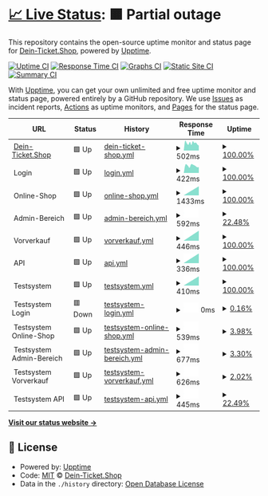 # [📈 Live Status](https://Dein-Ticket-Shop.github.io/status): <!--live status--> **🟧 Partial outage**

This repository contains the open-source uptime monitor and status page for [Dein-Ticket.Shop](https://dein-ticket.shop), powered by [Upptime](https://github.com/upptime/upptime).

[![Uptime CI](https://github.com/Dein-Ticket-Shop/status/workflows/Uptime%20CI/badge.svg)](https://github.com/Dein-Ticket-Shop/status/actions?query=workflow%3A%22Uptime+CI%22)
[![Response Time CI](https://github.com/Dein-Ticket-Shop/status/workflows/Response%20Time%20CI/badge.svg)](https://github.com/Dein-Ticket-Shop/status/actions?query=workflow%3A%22Response+Time+CI%22)
[![Graphs CI](https://github.com/Dein-Ticket-Shop/status/workflows/Graphs%20CI/badge.svg)](https://github.com/Dein-Ticket-Shop/status/actions?query=workflow%3A%22Graphs+CI%22)
[![Static Site CI](https://github.com/Dein-Ticket-Shop/status/workflows/Static%20Site%20CI/badge.svg)](https://github.com/Dein-Ticket-Shop/status/actions?query=workflow%3A%22Static+Site+CI%22)
[![Summary CI](https://github.com/Dein-Ticket-Shop/status/workflows/Summary%20CI/badge.svg)](https://github.com/Dein-Ticket-Shop/status/actions?query=workflow%3A%22Summary+CI%22)

With [Upptime](https://upptime.js.org), you can get your own unlimited and free uptime monitor and status page, powered entirely by a GitHub repository. We use [Issues](https://github.com/Dein-Ticket-Shop/status/issues) as incident reports, [Actions](https://github.com/Dein-Ticket-Shop/status/actions) as uptime monitors, and [Pages](https://Dein-Ticket-Shop.github.io/status) for the status page.

<!--start: status pages-->
<!-- This summary is generated by Upptime (https://github.com/upptime/upptime) -->
<!-- Do not edit this manually, your changes will be overwritten -->
<!-- prettier-ignore -->
| URL | Status | History | Response Time | Uptime |
| --- | ------ | ------- | ------------- | ------ |
| <img alt="" src="https://icons.duckduckgo.com/ip3/dein-ticket.shop.ico" height="13"> [Dein-Ticket.Shop](https://dein-ticket.shop) | 🟩 Up | [dein-ticket-shop.yml](https://github.com/Dein-Ticket-Shop/status/commits/HEAD/history/dein-ticket-shop.yml) | <details><summary><img alt="Response time graph" src="./graphs/dein-ticket-shop/response-time-week.png" height="20"> 502ms</summary><br><a href="https://Dein-Ticket-Shop.github.io/status/history/dein-ticket-shop"><img alt="Response time 516" src="https://img.shields.io/endpoint?url=https%3A%2F%2Fraw.githubusercontent.com%2FDein-Ticket-Shop%2Fstatus%2FHEAD%2Fapi%2Fdein-ticket-shop%2Fresponse-time.json"></a><br><a href="https://Dein-Ticket-Shop.github.io/status/history/dein-ticket-shop"><img alt="24-hour response time 377" src="https://img.shields.io/endpoint?url=https%3A%2F%2Fraw.githubusercontent.com%2FDein-Ticket-Shop%2Fstatus%2FHEAD%2Fapi%2Fdein-ticket-shop%2Fresponse-time-day.json"></a><br><a href="https://Dein-Ticket-Shop.github.io/status/history/dein-ticket-shop"><img alt="7-day response time 502" src="https://img.shields.io/endpoint?url=https%3A%2F%2Fraw.githubusercontent.com%2FDein-Ticket-Shop%2Fstatus%2FHEAD%2Fapi%2Fdein-ticket-shop%2Fresponse-time-week.json"></a><br><a href="https://Dein-Ticket-Shop.github.io/status/history/dein-ticket-shop"><img alt="30-day response time 516" src="https://img.shields.io/endpoint?url=https%3A%2F%2Fraw.githubusercontent.com%2FDein-Ticket-Shop%2Fstatus%2FHEAD%2Fapi%2Fdein-ticket-shop%2Fresponse-time-month.json"></a><br><a href="https://Dein-Ticket-Shop.github.io/status/history/dein-ticket-shop"><img alt="1-year response time 516" src="https://img.shields.io/endpoint?url=https%3A%2F%2Fraw.githubusercontent.com%2FDein-Ticket-Shop%2Fstatus%2FHEAD%2Fapi%2Fdein-ticket-shop%2Fresponse-time-year.json"></a></details> | <details><summary><a href="https://Dein-Ticket-Shop.github.io/status/history/dein-ticket-shop">100.00%</a></summary><a href="https://Dein-Ticket-Shop.github.io/status/history/dein-ticket-shop"><img alt="All-time uptime 100.00%" src="https://img.shields.io/endpoint?url=https%3A%2F%2Fraw.githubusercontent.com%2FDein-Ticket-Shop%2Fstatus%2FHEAD%2Fapi%2Fdein-ticket-shop%2Fuptime.json"></a><br><a href="https://Dein-Ticket-Shop.github.io/status/history/dein-ticket-shop"><img alt="24-hour uptime 100.00%" src="https://img.shields.io/endpoint?url=https%3A%2F%2Fraw.githubusercontent.com%2FDein-Ticket-Shop%2Fstatus%2FHEAD%2Fapi%2Fdein-ticket-shop%2Fuptime-day.json"></a><br><a href="https://Dein-Ticket-Shop.github.io/status/history/dein-ticket-shop"><img alt="7-day uptime 100.00%" src="https://img.shields.io/endpoint?url=https%3A%2F%2Fraw.githubusercontent.com%2FDein-Ticket-Shop%2Fstatus%2FHEAD%2Fapi%2Fdein-ticket-shop%2Fuptime-week.json"></a><br><a href="https://Dein-Ticket-Shop.github.io/status/history/dein-ticket-shop"><img alt="30-day uptime 100.00%" src="https://img.shields.io/endpoint?url=https%3A%2F%2Fraw.githubusercontent.com%2FDein-Ticket-Shop%2Fstatus%2FHEAD%2Fapi%2Fdein-ticket-shop%2Fuptime-month.json"></a><br><a href="https://Dein-Ticket-Shop.github.io/status/history/dein-ticket-shop"><img alt="1-year uptime 100.00%" src="https://img.shields.io/endpoint?url=https%3A%2F%2Fraw.githubusercontent.com%2FDein-Ticket-Shop%2Fstatus%2FHEAD%2Fapi%2Fdein-ticket-shop%2Fuptime-year.json"></a></details>
| <img alt="" src="https://icons.duckduckgo.com/ip3/null.ico" height="13"> Login | 🟩 Up | [login.yml](https://github.com/Dein-Ticket-Shop/status/commits/HEAD/history/login.yml) | <details><summary><img alt="Response time graph" src="./graphs/login/response-time-week.png" height="20"> 422ms</summary><br><a href="https://Dein-Ticket-Shop.github.io/status/history/login"><img alt="Response time 444" src="https://img.shields.io/endpoint?url=https%3A%2F%2Fraw.githubusercontent.com%2FDein-Ticket-Shop%2Fstatus%2FHEAD%2Fapi%2Flogin%2Fresponse-time.json"></a><br><a href="https://Dein-Ticket-Shop.github.io/status/history/login"><img alt="24-hour response time 341" src="https://img.shields.io/endpoint?url=https%3A%2F%2Fraw.githubusercontent.com%2FDein-Ticket-Shop%2Fstatus%2FHEAD%2Fapi%2Flogin%2Fresponse-time-day.json"></a><br><a href="https://Dein-Ticket-Shop.github.io/status/history/login"><img alt="7-day response time 422" src="https://img.shields.io/endpoint?url=https%3A%2F%2Fraw.githubusercontent.com%2FDein-Ticket-Shop%2Fstatus%2FHEAD%2Fapi%2Flogin%2Fresponse-time-week.json"></a><br><a href="https://Dein-Ticket-Shop.github.io/status/history/login"><img alt="30-day response time 444" src="https://img.shields.io/endpoint?url=https%3A%2F%2Fraw.githubusercontent.com%2FDein-Ticket-Shop%2Fstatus%2FHEAD%2Fapi%2Flogin%2Fresponse-time-month.json"></a><br><a href="https://Dein-Ticket-Shop.github.io/status/history/login"><img alt="1-year response time 444" src="https://img.shields.io/endpoint?url=https%3A%2F%2Fraw.githubusercontent.com%2FDein-Ticket-Shop%2Fstatus%2FHEAD%2Fapi%2Flogin%2Fresponse-time-year.json"></a></details> | <details><summary><a href="https://Dein-Ticket-Shop.github.io/status/history/login">100.00%</a></summary><a href="https://Dein-Ticket-Shop.github.io/status/history/login"><img alt="All-time uptime 100.00%" src="https://img.shields.io/endpoint?url=https%3A%2F%2Fraw.githubusercontent.com%2FDein-Ticket-Shop%2Fstatus%2FHEAD%2Fapi%2Flogin%2Fuptime.json"></a><br><a href="https://Dein-Ticket-Shop.github.io/status/history/login"><img alt="24-hour uptime 100.00%" src="https://img.shields.io/endpoint?url=https%3A%2F%2Fraw.githubusercontent.com%2FDein-Ticket-Shop%2Fstatus%2FHEAD%2Fapi%2Flogin%2Fuptime-day.json"></a><br><a href="https://Dein-Ticket-Shop.github.io/status/history/login"><img alt="7-day uptime 100.00%" src="https://img.shields.io/endpoint?url=https%3A%2F%2Fraw.githubusercontent.com%2FDein-Ticket-Shop%2Fstatus%2FHEAD%2Fapi%2Flogin%2Fuptime-week.json"></a><br><a href="https://Dein-Ticket-Shop.github.io/status/history/login"><img alt="30-day uptime 100.00%" src="https://img.shields.io/endpoint?url=https%3A%2F%2Fraw.githubusercontent.com%2FDein-Ticket-Shop%2Fstatus%2FHEAD%2Fapi%2Flogin%2Fuptime-month.json"></a><br><a href="https://Dein-Ticket-Shop.github.io/status/history/login"><img alt="1-year uptime 100.00%" src="https://img.shields.io/endpoint?url=https%3A%2F%2Fraw.githubusercontent.com%2FDein-Ticket-Shop%2Fstatus%2FHEAD%2Fapi%2Flogin%2Fuptime-year.json"></a></details>
| <img alt="" src="https://icons.duckduckgo.com/ip3/null.ico" height="13"> Online-Shop | 🟩 Up | [online-shop.yml](https://github.com/Dein-Ticket-Shop/status/commits/HEAD/history/online-shop.yml) | <details><summary><img alt="Response time graph" src="./graphs/online-shop/response-time-week.png" height="20"> 1433ms</summary><br><a href="https://Dein-Ticket-Shop.github.io/status/history/online-shop"><img alt="Response time 1433" src="https://img.shields.io/endpoint?url=https%3A%2F%2Fraw.githubusercontent.com%2FDein-Ticket-Shop%2Fstatus%2FHEAD%2Fapi%2Fonline-shop%2Fresponse-time.json"></a><br><a href="https://Dein-Ticket-Shop.github.io/status/history/online-shop"><img alt="24-hour response time 1433" src="https://img.shields.io/endpoint?url=https%3A%2F%2Fraw.githubusercontent.com%2FDein-Ticket-Shop%2Fstatus%2FHEAD%2Fapi%2Fonline-shop%2Fresponse-time-day.json"></a><br><a href="https://Dein-Ticket-Shop.github.io/status/history/online-shop"><img alt="7-day response time 1433" src="https://img.shields.io/endpoint?url=https%3A%2F%2Fraw.githubusercontent.com%2FDein-Ticket-Shop%2Fstatus%2FHEAD%2Fapi%2Fonline-shop%2Fresponse-time-week.json"></a><br><a href="https://Dein-Ticket-Shop.github.io/status/history/online-shop"><img alt="30-day response time 1433" src="https://img.shields.io/endpoint?url=https%3A%2F%2Fraw.githubusercontent.com%2FDein-Ticket-Shop%2Fstatus%2FHEAD%2Fapi%2Fonline-shop%2Fresponse-time-month.json"></a><br><a href="https://Dein-Ticket-Shop.github.io/status/history/online-shop"><img alt="1-year response time 1433" src="https://img.shields.io/endpoint?url=https%3A%2F%2Fraw.githubusercontent.com%2FDein-Ticket-Shop%2Fstatus%2FHEAD%2Fapi%2Fonline-shop%2Fresponse-time-year.json"></a></details> | <details><summary><a href="https://Dein-Ticket-Shop.github.io/status/history/online-shop">100.00%</a></summary><a href="https://Dein-Ticket-Shop.github.io/status/history/online-shop"><img alt="All-time uptime 100.00%" src="https://img.shields.io/endpoint?url=https%3A%2F%2Fraw.githubusercontent.com%2FDein-Ticket-Shop%2Fstatus%2FHEAD%2Fapi%2Fonline-shop%2Fuptime.json"></a><br><a href="https://Dein-Ticket-Shop.github.io/status/history/online-shop"><img alt="24-hour uptime 100.00%" src="https://img.shields.io/endpoint?url=https%3A%2F%2Fraw.githubusercontent.com%2FDein-Ticket-Shop%2Fstatus%2FHEAD%2Fapi%2Fonline-shop%2Fuptime-day.json"></a><br><a href="https://Dein-Ticket-Shop.github.io/status/history/online-shop"><img alt="7-day uptime 100.00%" src="https://img.shields.io/endpoint?url=https%3A%2F%2Fraw.githubusercontent.com%2FDein-Ticket-Shop%2Fstatus%2FHEAD%2Fapi%2Fonline-shop%2Fuptime-week.json"></a><br><a href="https://Dein-Ticket-Shop.github.io/status/history/online-shop"><img alt="30-day uptime 100.00%" src="https://img.shields.io/endpoint?url=https%3A%2F%2Fraw.githubusercontent.com%2FDein-Ticket-Shop%2Fstatus%2FHEAD%2Fapi%2Fonline-shop%2Fuptime-month.json"></a><br><a href="https://Dein-Ticket-Shop.github.io/status/history/online-shop"><img alt="1-year uptime 100.00%" src="https://img.shields.io/endpoint?url=https%3A%2F%2Fraw.githubusercontent.com%2FDein-Ticket-Shop%2Fstatus%2FHEAD%2Fapi%2Fonline-shop%2Fuptime-year.json"></a></details>
| <img alt="" src="https://icons.duckduckgo.com/ip3/null.ico" height="13"> Admin-Bereich | 🟩 Up | [admin-bereich.yml](https://github.com/Dein-Ticket-Shop/status/commits/HEAD/history/admin-bereich.yml) | <details><summary><img alt="Response time graph" src="./graphs/admin-bereich/response-time-week.png" height="20"> 592ms</summary><br><a href="https://Dein-Ticket-Shop.github.io/status/history/admin-bereich"><img alt="Response time 592" src="https://img.shields.io/endpoint?url=https%3A%2F%2Fraw.githubusercontent.com%2FDein-Ticket-Shop%2Fstatus%2FHEAD%2Fapi%2Fadmin-bereich%2Fresponse-time.json"></a><br><a href="https://Dein-Ticket-Shop.github.io/status/history/admin-bereich"><img alt="24-hour response time 592" src="https://img.shields.io/endpoint?url=https%3A%2F%2Fraw.githubusercontent.com%2FDein-Ticket-Shop%2Fstatus%2FHEAD%2Fapi%2Fadmin-bereich%2Fresponse-time-day.json"></a><br><a href="https://Dein-Ticket-Shop.github.io/status/history/admin-bereich"><img alt="7-day response time 592" src="https://img.shields.io/endpoint?url=https%3A%2F%2Fraw.githubusercontent.com%2FDein-Ticket-Shop%2Fstatus%2FHEAD%2Fapi%2Fadmin-bereich%2Fresponse-time-week.json"></a><br><a href="https://Dein-Ticket-Shop.github.io/status/history/admin-bereich"><img alt="30-day response time 592" src="https://img.shields.io/endpoint?url=https%3A%2F%2Fraw.githubusercontent.com%2FDein-Ticket-Shop%2Fstatus%2FHEAD%2Fapi%2Fadmin-bereich%2Fresponse-time-month.json"></a><br><a href="https://Dein-Ticket-Shop.github.io/status/history/admin-bereich"><img alt="1-year response time 592" src="https://img.shields.io/endpoint?url=https%3A%2F%2Fraw.githubusercontent.com%2FDein-Ticket-Shop%2Fstatus%2FHEAD%2Fapi%2Fadmin-bereich%2Fresponse-time-year.json"></a></details> | <details><summary><a href="https://Dein-Ticket-Shop.github.io/status/history/admin-bereich">22.48%</a></summary><a href="https://Dein-Ticket-Shop.github.io/status/history/admin-bereich"><img alt="All-time uptime 22.48%" src="https://img.shields.io/endpoint?url=https%3A%2F%2Fraw.githubusercontent.com%2FDein-Ticket-Shop%2Fstatus%2FHEAD%2Fapi%2Fadmin-bereich%2Fuptime.json"></a><br><a href="https://Dein-Ticket-Shop.github.io/status/history/admin-bereich"><img alt="24-hour uptime 22.48%" src="https://img.shields.io/endpoint?url=https%3A%2F%2Fraw.githubusercontent.com%2FDein-Ticket-Shop%2Fstatus%2FHEAD%2Fapi%2Fadmin-bereich%2Fuptime-day.json"></a><br><a href="https://Dein-Ticket-Shop.github.io/status/history/admin-bereich"><img alt="7-day uptime 22.48%" src="https://img.shields.io/endpoint?url=https%3A%2F%2Fraw.githubusercontent.com%2FDein-Ticket-Shop%2Fstatus%2FHEAD%2Fapi%2Fadmin-bereich%2Fuptime-week.json"></a><br><a href="https://Dein-Ticket-Shop.github.io/status/history/admin-bereich"><img alt="30-day uptime 22.48%" src="https://img.shields.io/endpoint?url=https%3A%2F%2Fraw.githubusercontent.com%2FDein-Ticket-Shop%2Fstatus%2FHEAD%2Fapi%2Fadmin-bereich%2Fuptime-month.json"></a><br><a href="https://Dein-Ticket-Shop.github.io/status/history/admin-bereich"><img alt="1-year uptime 22.48%" src="https://img.shields.io/endpoint?url=https%3A%2F%2Fraw.githubusercontent.com%2FDein-Ticket-Shop%2Fstatus%2FHEAD%2Fapi%2Fadmin-bereich%2Fuptime-year.json"></a></details>
| <img alt="" src="https://icons.duckduckgo.com/ip3/null.ico" height="13"> Vorverkauf | 🟩 Up | [vorverkauf.yml](https://github.com/Dein-Ticket-Shop/status/commits/HEAD/history/vorverkauf.yml) | <details><summary><img alt="Response time graph" src="./graphs/vorverkauf/response-time-week.png" height="20"> 446ms</summary><br><a href="https://Dein-Ticket-Shop.github.io/status/history/vorverkauf"><img alt="Response time 446" src="https://img.shields.io/endpoint?url=https%3A%2F%2Fraw.githubusercontent.com%2FDein-Ticket-Shop%2Fstatus%2FHEAD%2Fapi%2Fvorverkauf%2Fresponse-time.json"></a><br><a href="https://Dein-Ticket-Shop.github.io/status/history/vorverkauf"><img alt="24-hour response time 446" src="https://img.shields.io/endpoint?url=https%3A%2F%2Fraw.githubusercontent.com%2FDein-Ticket-Shop%2Fstatus%2FHEAD%2Fapi%2Fvorverkauf%2Fresponse-time-day.json"></a><br><a href="https://Dein-Ticket-Shop.github.io/status/history/vorverkauf"><img alt="7-day response time 446" src="https://img.shields.io/endpoint?url=https%3A%2F%2Fraw.githubusercontent.com%2FDein-Ticket-Shop%2Fstatus%2FHEAD%2Fapi%2Fvorverkauf%2Fresponse-time-week.json"></a><br><a href="https://Dein-Ticket-Shop.github.io/status/history/vorverkauf"><img alt="30-day response time 446" src="https://img.shields.io/endpoint?url=https%3A%2F%2Fraw.githubusercontent.com%2FDein-Ticket-Shop%2Fstatus%2FHEAD%2Fapi%2Fvorverkauf%2Fresponse-time-month.json"></a><br><a href="https://Dein-Ticket-Shop.github.io/status/history/vorverkauf"><img alt="1-year response time 446" src="https://img.shields.io/endpoint?url=https%3A%2F%2Fraw.githubusercontent.com%2FDein-Ticket-Shop%2Fstatus%2FHEAD%2Fapi%2Fvorverkauf%2Fresponse-time-year.json"></a></details> | <details><summary><a href="https://Dein-Ticket-Shop.github.io/status/history/vorverkauf">100.00%</a></summary><a href="https://Dein-Ticket-Shop.github.io/status/history/vorverkauf"><img alt="All-time uptime 100.00%" src="https://img.shields.io/endpoint?url=https%3A%2F%2Fraw.githubusercontent.com%2FDein-Ticket-Shop%2Fstatus%2FHEAD%2Fapi%2Fvorverkauf%2Fuptime.json"></a><br><a href="https://Dein-Ticket-Shop.github.io/status/history/vorverkauf"><img alt="24-hour uptime 100.00%" src="https://img.shields.io/endpoint?url=https%3A%2F%2Fraw.githubusercontent.com%2FDein-Ticket-Shop%2Fstatus%2FHEAD%2Fapi%2Fvorverkauf%2Fuptime-day.json"></a><br><a href="https://Dein-Ticket-Shop.github.io/status/history/vorverkauf"><img alt="7-day uptime 100.00%" src="https://img.shields.io/endpoint?url=https%3A%2F%2Fraw.githubusercontent.com%2FDein-Ticket-Shop%2Fstatus%2FHEAD%2Fapi%2Fvorverkauf%2Fuptime-week.json"></a><br><a href="https://Dein-Ticket-Shop.github.io/status/history/vorverkauf"><img alt="30-day uptime 100.00%" src="https://img.shields.io/endpoint?url=https%3A%2F%2Fraw.githubusercontent.com%2FDein-Ticket-Shop%2Fstatus%2FHEAD%2Fapi%2Fvorverkauf%2Fuptime-month.json"></a><br><a href="https://Dein-Ticket-Shop.github.io/status/history/vorverkauf"><img alt="1-year uptime 100.00%" src="https://img.shields.io/endpoint?url=https%3A%2F%2Fraw.githubusercontent.com%2FDein-Ticket-Shop%2Fstatus%2FHEAD%2Fapi%2Fvorverkauf%2Fuptime-year.json"></a></details>
| <img alt="" src="https://icons.duckduckgo.com/ip3/null.ico" height="13"> API | 🟩 Up | [api.yml](https://github.com/Dein-Ticket-Shop/status/commits/HEAD/history/api.yml) | <details><summary><img alt="Response time graph" src="./graphs/api/response-time-week.png" height="20"> 336ms</summary><br><a href="https://Dein-Ticket-Shop.github.io/status/history/api"><img alt="Response time 336" src="https://img.shields.io/endpoint?url=https%3A%2F%2Fraw.githubusercontent.com%2FDein-Ticket-Shop%2Fstatus%2FHEAD%2Fapi%2Fapi%2Fresponse-time.json"></a><br><a href="https://Dein-Ticket-Shop.github.io/status/history/api"><img alt="24-hour response time 336" src="https://img.shields.io/endpoint?url=https%3A%2F%2Fraw.githubusercontent.com%2FDein-Ticket-Shop%2Fstatus%2FHEAD%2Fapi%2Fapi%2Fresponse-time-day.json"></a><br><a href="https://Dein-Ticket-Shop.github.io/status/history/api"><img alt="7-day response time 336" src="https://img.shields.io/endpoint?url=https%3A%2F%2Fraw.githubusercontent.com%2FDein-Ticket-Shop%2Fstatus%2FHEAD%2Fapi%2Fapi%2Fresponse-time-week.json"></a><br><a href="https://Dein-Ticket-Shop.github.io/status/history/api"><img alt="30-day response time 336" src="https://img.shields.io/endpoint?url=https%3A%2F%2Fraw.githubusercontent.com%2FDein-Ticket-Shop%2Fstatus%2FHEAD%2Fapi%2Fapi%2Fresponse-time-month.json"></a><br><a href="https://Dein-Ticket-Shop.github.io/status/history/api"><img alt="1-year response time 336" src="https://img.shields.io/endpoint?url=https%3A%2F%2Fraw.githubusercontent.com%2FDein-Ticket-Shop%2Fstatus%2FHEAD%2Fapi%2Fapi%2Fresponse-time-year.json"></a></details> | <details><summary><a href="https://Dein-Ticket-Shop.github.io/status/history/api">100.00%</a></summary><a href="https://Dein-Ticket-Shop.github.io/status/history/api"><img alt="All-time uptime 100.00%" src="https://img.shields.io/endpoint?url=https%3A%2F%2Fraw.githubusercontent.com%2FDein-Ticket-Shop%2Fstatus%2FHEAD%2Fapi%2Fapi%2Fuptime.json"></a><br><a href="https://Dein-Ticket-Shop.github.io/status/history/api"><img alt="24-hour uptime 100.00%" src="https://img.shields.io/endpoint?url=https%3A%2F%2Fraw.githubusercontent.com%2FDein-Ticket-Shop%2Fstatus%2FHEAD%2Fapi%2Fapi%2Fuptime-day.json"></a><br><a href="https://Dein-Ticket-Shop.github.io/status/history/api"><img alt="7-day uptime 100.00%" src="https://img.shields.io/endpoint?url=https%3A%2F%2Fraw.githubusercontent.com%2FDein-Ticket-Shop%2Fstatus%2FHEAD%2Fapi%2Fapi%2Fuptime-week.json"></a><br><a href="https://Dein-Ticket-Shop.github.io/status/history/api"><img alt="30-day uptime 100.00%" src="https://img.shields.io/endpoint?url=https%3A%2F%2Fraw.githubusercontent.com%2FDein-Ticket-Shop%2Fstatus%2FHEAD%2Fapi%2Fapi%2Fuptime-month.json"></a><br><a href="https://Dein-Ticket-Shop.github.io/status/history/api"><img alt="1-year uptime 100.00%" src="https://img.shields.io/endpoint?url=https%3A%2F%2Fraw.githubusercontent.com%2FDein-Ticket-Shop%2Fstatus%2FHEAD%2Fapi%2Fapi%2Fuptime-year.json"></a></details>
| <img alt="" src="https://icons.duckduckgo.com/ip3/null.ico" height="13"> Testsystem | 🟩 Up | [testsystem.yml](https://github.com/Dein-Ticket-Shop/status/commits/HEAD/history/testsystem.yml) | <details><summary><img alt="Response time graph" src="./graphs/testsystem/response-time-week.png" height="20"> 410ms</summary><br><a href="https://Dein-Ticket-Shop.github.io/status/history/testsystem"><img alt="Response time 410" src="https://img.shields.io/endpoint?url=https%3A%2F%2Fraw.githubusercontent.com%2FDein-Ticket-Shop%2Fstatus%2FHEAD%2Fapi%2Ftestsystem%2Fresponse-time.json"></a><br><a href="https://Dein-Ticket-Shop.github.io/status/history/testsystem"><img alt="24-hour response time 410" src="https://img.shields.io/endpoint?url=https%3A%2F%2Fraw.githubusercontent.com%2FDein-Ticket-Shop%2Fstatus%2FHEAD%2Fapi%2Ftestsystem%2Fresponse-time-day.json"></a><br><a href="https://Dein-Ticket-Shop.github.io/status/history/testsystem"><img alt="7-day response time 410" src="https://img.shields.io/endpoint?url=https%3A%2F%2Fraw.githubusercontent.com%2FDein-Ticket-Shop%2Fstatus%2FHEAD%2Fapi%2Ftestsystem%2Fresponse-time-week.json"></a><br><a href="https://Dein-Ticket-Shop.github.io/status/history/testsystem"><img alt="30-day response time 410" src="https://img.shields.io/endpoint?url=https%3A%2F%2Fraw.githubusercontent.com%2FDein-Ticket-Shop%2Fstatus%2FHEAD%2Fapi%2Ftestsystem%2Fresponse-time-month.json"></a><br><a href="https://Dein-Ticket-Shop.github.io/status/history/testsystem"><img alt="1-year response time 410" src="https://img.shields.io/endpoint?url=https%3A%2F%2Fraw.githubusercontent.com%2FDein-Ticket-Shop%2Fstatus%2FHEAD%2Fapi%2Ftestsystem%2Fresponse-time-year.json"></a></details> | <details><summary><a href="https://Dein-Ticket-Shop.github.io/status/history/testsystem">100.00%</a></summary><a href="https://Dein-Ticket-Shop.github.io/status/history/testsystem"><img alt="All-time uptime 100.00%" src="https://img.shields.io/endpoint?url=https%3A%2F%2Fraw.githubusercontent.com%2FDein-Ticket-Shop%2Fstatus%2FHEAD%2Fapi%2Ftestsystem%2Fuptime.json"></a><br><a href="https://Dein-Ticket-Shop.github.io/status/history/testsystem"><img alt="24-hour uptime 100.00%" src="https://img.shields.io/endpoint?url=https%3A%2F%2Fraw.githubusercontent.com%2FDein-Ticket-Shop%2Fstatus%2FHEAD%2Fapi%2Ftestsystem%2Fuptime-day.json"></a><br><a href="https://Dein-Ticket-Shop.github.io/status/history/testsystem"><img alt="7-day uptime 100.00%" src="https://img.shields.io/endpoint?url=https%3A%2F%2Fraw.githubusercontent.com%2FDein-Ticket-Shop%2Fstatus%2FHEAD%2Fapi%2Ftestsystem%2Fuptime-week.json"></a><br><a href="https://Dein-Ticket-Shop.github.io/status/history/testsystem"><img alt="30-day uptime 100.00%" src="https://img.shields.io/endpoint?url=https%3A%2F%2Fraw.githubusercontent.com%2FDein-Ticket-Shop%2Fstatus%2FHEAD%2Fapi%2Ftestsystem%2Fuptime-month.json"></a><br><a href="https://Dein-Ticket-Shop.github.io/status/history/testsystem"><img alt="1-year uptime 100.00%" src="https://img.shields.io/endpoint?url=https%3A%2F%2Fraw.githubusercontent.com%2FDein-Ticket-Shop%2Fstatus%2FHEAD%2Fapi%2Ftestsystem%2Fuptime-year.json"></a></details>
| <img alt="" src="https://icons.duckduckgo.com/ip3/null.ico" height="13"> Testsystem Login | 🟥 Down | [testsystem-login.yml](https://github.com/Dein-Ticket-Shop/status/commits/HEAD/history/testsystem-login.yml) | <details><summary><img alt="Response time graph" src="./graphs/testsystem-login/response-time-week.png" height="20"> 0ms</summary><br><a href="https://Dein-Ticket-Shop.github.io/status/history/testsystem-login"><img alt="Response time 0" src="https://img.shields.io/endpoint?url=https%3A%2F%2Fraw.githubusercontent.com%2FDein-Ticket-Shop%2Fstatus%2FHEAD%2Fapi%2Ftestsystem-login%2Fresponse-time.json"></a><br><a href="https://Dein-Ticket-Shop.github.io/status/history/testsystem-login"><img alt="24-hour response time 0" src="https://img.shields.io/endpoint?url=https%3A%2F%2Fraw.githubusercontent.com%2FDein-Ticket-Shop%2Fstatus%2FHEAD%2Fapi%2Ftestsystem-login%2Fresponse-time-day.json"></a><br><a href="https://Dein-Ticket-Shop.github.io/status/history/testsystem-login"><img alt="7-day response time 0" src="https://img.shields.io/endpoint?url=https%3A%2F%2Fraw.githubusercontent.com%2FDein-Ticket-Shop%2Fstatus%2FHEAD%2Fapi%2Ftestsystem-login%2Fresponse-time-week.json"></a><br><a href="https://Dein-Ticket-Shop.github.io/status/history/testsystem-login"><img alt="30-day response time 0" src="https://img.shields.io/endpoint?url=https%3A%2F%2Fraw.githubusercontent.com%2FDein-Ticket-Shop%2Fstatus%2FHEAD%2Fapi%2Ftestsystem-login%2Fresponse-time-month.json"></a><br><a href="https://Dein-Ticket-Shop.github.io/status/history/testsystem-login"><img alt="1-year response time 0" src="https://img.shields.io/endpoint?url=https%3A%2F%2Fraw.githubusercontent.com%2FDein-Ticket-Shop%2Fstatus%2FHEAD%2Fapi%2Ftestsystem-login%2Fresponse-time-year.json"></a></details> | <details><summary><a href="https://Dein-Ticket-Shop.github.io/status/history/testsystem-login">0.16%</a></summary><a href="https://Dein-Ticket-Shop.github.io/status/history/testsystem-login"><img alt="All-time uptime 0.16%" src="https://img.shields.io/endpoint?url=https%3A%2F%2Fraw.githubusercontent.com%2FDein-Ticket-Shop%2Fstatus%2FHEAD%2Fapi%2Ftestsystem-login%2Fuptime.json"></a><br><a href="https://Dein-Ticket-Shop.github.io/status/history/testsystem-login"><img alt="24-hour uptime 0.16%" src="https://img.shields.io/endpoint?url=https%3A%2F%2Fraw.githubusercontent.com%2FDein-Ticket-Shop%2Fstatus%2FHEAD%2Fapi%2Ftestsystem-login%2Fuptime-day.json"></a><br><a href="https://Dein-Ticket-Shop.github.io/status/history/testsystem-login"><img alt="7-day uptime 0.16%" src="https://img.shields.io/endpoint?url=https%3A%2F%2Fraw.githubusercontent.com%2FDein-Ticket-Shop%2Fstatus%2FHEAD%2Fapi%2Ftestsystem-login%2Fuptime-week.json"></a><br><a href="https://Dein-Ticket-Shop.github.io/status/history/testsystem-login"><img alt="30-day uptime 0.16%" src="https://img.shields.io/endpoint?url=https%3A%2F%2Fraw.githubusercontent.com%2FDein-Ticket-Shop%2Fstatus%2FHEAD%2Fapi%2Ftestsystem-login%2Fuptime-month.json"></a><br><a href="https://Dein-Ticket-Shop.github.io/status/history/testsystem-login"><img alt="1-year uptime 0.16%" src="https://img.shields.io/endpoint?url=https%3A%2F%2Fraw.githubusercontent.com%2FDein-Ticket-Shop%2Fstatus%2FHEAD%2Fapi%2Ftestsystem-login%2Fuptime-year.json"></a></details>
| <img alt="" src="https://icons.duckduckgo.com/ip3/null.ico" height="13"> Testsystem Online-Shop | 🟩 Up | [testsystem-online-shop.yml](https://github.com/Dein-Ticket-Shop/status/commits/HEAD/history/testsystem-online-shop.yml) | <details><summary><img alt="Response time graph" src="./graphs/testsystem-online-shop/response-time-week.png" height="20"> 539ms</summary><br><a href="https://Dein-Ticket-Shop.github.io/status/history/testsystem-online-shop"><img alt="Response time 539" src="https://img.shields.io/endpoint?url=https%3A%2F%2Fraw.githubusercontent.com%2FDein-Ticket-Shop%2Fstatus%2FHEAD%2Fapi%2Ftestsystem-online-shop%2Fresponse-time.json"></a><br><a href="https://Dein-Ticket-Shop.github.io/status/history/testsystem-online-shop"><img alt="24-hour response time 539" src="https://img.shields.io/endpoint?url=https%3A%2F%2Fraw.githubusercontent.com%2FDein-Ticket-Shop%2Fstatus%2FHEAD%2Fapi%2Ftestsystem-online-shop%2Fresponse-time-day.json"></a><br><a href="https://Dein-Ticket-Shop.github.io/status/history/testsystem-online-shop"><img alt="7-day response time 539" src="https://img.shields.io/endpoint?url=https%3A%2F%2Fraw.githubusercontent.com%2FDein-Ticket-Shop%2Fstatus%2FHEAD%2Fapi%2Ftestsystem-online-shop%2Fresponse-time-week.json"></a><br><a href="https://Dein-Ticket-Shop.github.io/status/history/testsystem-online-shop"><img alt="30-day response time 539" src="https://img.shields.io/endpoint?url=https%3A%2F%2Fraw.githubusercontent.com%2FDein-Ticket-Shop%2Fstatus%2FHEAD%2Fapi%2Ftestsystem-online-shop%2Fresponse-time-month.json"></a><br><a href="https://Dein-Ticket-Shop.github.io/status/history/testsystem-online-shop"><img alt="1-year response time 539" src="https://img.shields.io/endpoint?url=https%3A%2F%2Fraw.githubusercontent.com%2FDein-Ticket-Shop%2Fstatus%2FHEAD%2Fapi%2Ftestsystem-online-shop%2Fresponse-time-year.json"></a></details> | <details><summary><a href="https://Dein-Ticket-Shop.github.io/status/history/testsystem-online-shop">3.98%</a></summary><a href="https://Dein-Ticket-Shop.github.io/status/history/testsystem-online-shop"><img alt="All-time uptime 3.98%" src="https://img.shields.io/endpoint?url=https%3A%2F%2Fraw.githubusercontent.com%2FDein-Ticket-Shop%2Fstatus%2FHEAD%2Fapi%2Ftestsystem-online-shop%2Fuptime.json"></a><br><a href="https://Dein-Ticket-Shop.github.io/status/history/testsystem-online-shop"><img alt="24-hour uptime 3.98%" src="https://img.shields.io/endpoint?url=https%3A%2F%2Fraw.githubusercontent.com%2FDein-Ticket-Shop%2Fstatus%2FHEAD%2Fapi%2Ftestsystem-online-shop%2Fuptime-day.json"></a><br><a href="https://Dein-Ticket-Shop.github.io/status/history/testsystem-online-shop"><img alt="7-day uptime 3.98%" src="https://img.shields.io/endpoint?url=https%3A%2F%2Fraw.githubusercontent.com%2FDein-Ticket-Shop%2Fstatus%2FHEAD%2Fapi%2Ftestsystem-online-shop%2Fuptime-week.json"></a><br><a href="https://Dein-Ticket-Shop.github.io/status/history/testsystem-online-shop"><img alt="30-day uptime 3.98%" src="https://img.shields.io/endpoint?url=https%3A%2F%2Fraw.githubusercontent.com%2FDein-Ticket-Shop%2Fstatus%2FHEAD%2Fapi%2Ftestsystem-online-shop%2Fuptime-month.json"></a><br><a href="https://Dein-Ticket-Shop.github.io/status/history/testsystem-online-shop"><img alt="1-year uptime 3.98%" src="https://img.shields.io/endpoint?url=https%3A%2F%2Fraw.githubusercontent.com%2FDein-Ticket-Shop%2Fstatus%2FHEAD%2Fapi%2Ftestsystem-online-shop%2Fuptime-year.json"></a></details>
| <img alt="" src="https://icons.duckduckgo.com/ip3/null.ico" height="13"> Testsystem Admin-Bereich | 🟩 Up | [testsystem-admin-bereich.yml](https://github.com/Dein-Ticket-Shop/status/commits/HEAD/history/testsystem-admin-bereich.yml) | <details><summary><img alt="Response time graph" src="./graphs/testsystem-admin-bereich/response-time-week.png" height="20"> 677ms</summary><br><a href="https://Dein-Ticket-Shop.github.io/status/history/testsystem-admin-bereich"><img alt="Response time 677" src="https://img.shields.io/endpoint?url=https%3A%2F%2Fraw.githubusercontent.com%2FDein-Ticket-Shop%2Fstatus%2FHEAD%2Fapi%2Ftestsystem-admin-bereich%2Fresponse-time.json"></a><br><a href="https://Dein-Ticket-Shop.github.io/status/history/testsystem-admin-bereich"><img alt="24-hour response time 677" src="https://img.shields.io/endpoint?url=https%3A%2F%2Fraw.githubusercontent.com%2FDein-Ticket-Shop%2Fstatus%2FHEAD%2Fapi%2Ftestsystem-admin-bereich%2Fresponse-time-day.json"></a><br><a href="https://Dein-Ticket-Shop.github.io/status/history/testsystem-admin-bereich"><img alt="7-day response time 677" src="https://img.shields.io/endpoint?url=https%3A%2F%2Fraw.githubusercontent.com%2FDein-Ticket-Shop%2Fstatus%2FHEAD%2Fapi%2Ftestsystem-admin-bereich%2Fresponse-time-week.json"></a><br><a href="https://Dein-Ticket-Shop.github.io/status/history/testsystem-admin-bereich"><img alt="30-day response time 677" src="https://img.shields.io/endpoint?url=https%3A%2F%2Fraw.githubusercontent.com%2FDein-Ticket-Shop%2Fstatus%2FHEAD%2Fapi%2Ftestsystem-admin-bereich%2Fresponse-time-month.json"></a><br><a href="https://Dein-Ticket-Shop.github.io/status/history/testsystem-admin-bereich"><img alt="1-year response time 677" src="https://img.shields.io/endpoint?url=https%3A%2F%2Fraw.githubusercontent.com%2FDein-Ticket-Shop%2Fstatus%2FHEAD%2Fapi%2Ftestsystem-admin-bereich%2Fresponse-time-year.json"></a></details> | <details><summary><a href="https://Dein-Ticket-Shop.github.io/status/history/testsystem-admin-bereich">3.30%</a></summary><a href="https://Dein-Ticket-Shop.github.io/status/history/testsystem-admin-bereich"><img alt="All-time uptime 3.30%" src="https://img.shields.io/endpoint?url=https%3A%2F%2Fraw.githubusercontent.com%2FDein-Ticket-Shop%2Fstatus%2FHEAD%2Fapi%2Ftestsystem-admin-bereich%2Fuptime.json"></a><br><a href="https://Dein-Ticket-Shop.github.io/status/history/testsystem-admin-bereich"><img alt="24-hour uptime 3.30%" src="https://img.shields.io/endpoint?url=https%3A%2F%2Fraw.githubusercontent.com%2FDein-Ticket-Shop%2Fstatus%2FHEAD%2Fapi%2Ftestsystem-admin-bereich%2Fuptime-day.json"></a><br><a href="https://Dein-Ticket-Shop.github.io/status/history/testsystem-admin-bereich"><img alt="7-day uptime 3.30%" src="https://img.shields.io/endpoint?url=https%3A%2F%2Fraw.githubusercontent.com%2FDein-Ticket-Shop%2Fstatus%2FHEAD%2Fapi%2Ftestsystem-admin-bereich%2Fuptime-week.json"></a><br><a href="https://Dein-Ticket-Shop.github.io/status/history/testsystem-admin-bereich"><img alt="30-day uptime 3.30%" src="https://img.shields.io/endpoint?url=https%3A%2F%2Fraw.githubusercontent.com%2FDein-Ticket-Shop%2Fstatus%2FHEAD%2Fapi%2Ftestsystem-admin-bereich%2Fuptime-month.json"></a><br><a href="https://Dein-Ticket-Shop.github.io/status/history/testsystem-admin-bereich"><img alt="1-year uptime 3.30%" src="https://img.shields.io/endpoint?url=https%3A%2F%2Fraw.githubusercontent.com%2FDein-Ticket-Shop%2Fstatus%2FHEAD%2Fapi%2Ftestsystem-admin-bereich%2Fuptime-year.json"></a></details>
| <img alt="" src="https://icons.duckduckgo.com/ip3/null.ico" height="13"> Testsystem Vorverkauf | 🟩 Up | [testsystem-vorverkauf.yml](https://github.com/Dein-Ticket-Shop/status/commits/HEAD/history/testsystem-vorverkauf.yml) | <details><summary><img alt="Response time graph" src="./graphs/testsystem-vorverkauf/response-time-week.png" height="20"> 626ms</summary><br><a href="https://Dein-Ticket-Shop.github.io/status/history/testsystem-vorverkauf"><img alt="Response time 626" src="https://img.shields.io/endpoint?url=https%3A%2F%2Fraw.githubusercontent.com%2FDein-Ticket-Shop%2Fstatus%2FHEAD%2Fapi%2Ftestsystem-vorverkauf%2Fresponse-time.json"></a><br><a href="https://Dein-Ticket-Shop.github.io/status/history/testsystem-vorverkauf"><img alt="24-hour response time 626" src="https://img.shields.io/endpoint?url=https%3A%2F%2Fraw.githubusercontent.com%2FDein-Ticket-Shop%2Fstatus%2FHEAD%2Fapi%2Ftestsystem-vorverkauf%2Fresponse-time-day.json"></a><br><a href="https://Dein-Ticket-Shop.github.io/status/history/testsystem-vorverkauf"><img alt="7-day response time 626" src="https://img.shields.io/endpoint?url=https%3A%2F%2Fraw.githubusercontent.com%2FDein-Ticket-Shop%2Fstatus%2FHEAD%2Fapi%2Ftestsystem-vorverkauf%2Fresponse-time-week.json"></a><br><a href="https://Dein-Ticket-Shop.github.io/status/history/testsystem-vorverkauf"><img alt="30-day response time 626" src="https://img.shields.io/endpoint?url=https%3A%2F%2Fraw.githubusercontent.com%2FDein-Ticket-Shop%2Fstatus%2FHEAD%2Fapi%2Ftestsystem-vorverkauf%2Fresponse-time-month.json"></a><br><a href="https://Dein-Ticket-Shop.github.io/status/history/testsystem-vorverkauf"><img alt="1-year response time 626" src="https://img.shields.io/endpoint?url=https%3A%2F%2Fraw.githubusercontent.com%2FDein-Ticket-Shop%2Fstatus%2FHEAD%2Fapi%2Ftestsystem-vorverkauf%2Fresponse-time-year.json"></a></details> | <details><summary><a href="https://Dein-Ticket-Shop.github.io/status/history/testsystem-vorverkauf">2.02%</a></summary><a href="https://Dein-Ticket-Shop.github.io/status/history/testsystem-vorverkauf"><img alt="All-time uptime 2.02%" src="https://img.shields.io/endpoint?url=https%3A%2F%2Fraw.githubusercontent.com%2FDein-Ticket-Shop%2Fstatus%2FHEAD%2Fapi%2Ftestsystem-vorverkauf%2Fuptime.json"></a><br><a href="https://Dein-Ticket-Shop.github.io/status/history/testsystem-vorverkauf"><img alt="24-hour uptime 2.02%" src="https://img.shields.io/endpoint?url=https%3A%2F%2Fraw.githubusercontent.com%2FDein-Ticket-Shop%2Fstatus%2FHEAD%2Fapi%2Ftestsystem-vorverkauf%2Fuptime-day.json"></a><br><a href="https://Dein-Ticket-Shop.github.io/status/history/testsystem-vorverkauf"><img alt="7-day uptime 2.02%" src="https://img.shields.io/endpoint?url=https%3A%2F%2Fraw.githubusercontent.com%2FDein-Ticket-Shop%2Fstatus%2FHEAD%2Fapi%2Ftestsystem-vorverkauf%2Fuptime-week.json"></a><br><a href="https://Dein-Ticket-Shop.github.io/status/history/testsystem-vorverkauf"><img alt="30-day uptime 2.02%" src="https://img.shields.io/endpoint?url=https%3A%2F%2Fraw.githubusercontent.com%2FDein-Ticket-Shop%2Fstatus%2FHEAD%2Fapi%2Ftestsystem-vorverkauf%2Fuptime-month.json"></a><br><a href="https://Dein-Ticket-Shop.github.io/status/history/testsystem-vorverkauf"><img alt="1-year uptime 2.02%" src="https://img.shields.io/endpoint?url=https%3A%2F%2Fraw.githubusercontent.com%2FDein-Ticket-Shop%2Fstatus%2FHEAD%2Fapi%2Ftestsystem-vorverkauf%2Fuptime-year.json"></a></details>
| <img alt="" src="https://icons.duckduckgo.com/ip3/null.ico" height="13"> Testsystem API | 🟩 Up | [testsystem-api.yml](https://github.com/Dein-Ticket-Shop/status/commits/HEAD/history/testsystem-api.yml) | <details><summary><img alt="Response time graph" src="./graphs/testsystem-api/response-time-week.png" height="20"> 445ms</summary><br><a href="https://Dein-Ticket-Shop.github.io/status/history/testsystem-api"><img alt="Response time 445" src="https://img.shields.io/endpoint?url=https%3A%2F%2Fraw.githubusercontent.com%2FDein-Ticket-Shop%2Fstatus%2FHEAD%2Fapi%2Ftestsystem-api%2Fresponse-time.json"></a><br><a href="https://Dein-Ticket-Shop.github.io/status/history/testsystem-api"><img alt="24-hour response time 445" src="https://img.shields.io/endpoint?url=https%3A%2F%2Fraw.githubusercontent.com%2FDein-Ticket-Shop%2Fstatus%2FHEAD%2Fapi%2Ftestsystem-api%2Fresponse-time-day.json"></a><br><a href="https://Dein-Ticket-Shop.github.io/status/history/testsystem-api"><img alt="7-day response time 445" src="https://img.shields.io/endpoint?url=https%3A%2F%2Fraw.githubusercontent.com%2FDein-Ticket-Shop%2Fstatus%2FHEAD%2Fapi%2Ftestsystem-api%2Fresponse-time-week.json"></a><br><a href="https://Dein-Ticket-Shop.github.io/status/history/testsystem-api"><img alt="30-day response time 445" src="https://img.shields.io/endpoint?url=https%3A%2F%2Fraw.githubusercontent.com%2FDein-Ticket-Shop%2Fstatus%2FHEAD%2Fapi%2Ftestsystem-api%2Fresponse-time-month.json"></a><br><a href="https://Dein-Ticket-Shop.github.io/status/history/testsystem-api"><img alt="1-year response time 445" src="https://img.shields.io/endpoint?url=https%3A%2F%2Fraw.githubusercontent.com%2FDein-Ticket-Shop%2Fstatus%2FHEAD%2Fapi%2Ftestsystem-api%2Fresponse-time-year.json"></a></details> | <details><summary><a href="https://Dein-Ticket-Shop.github.io/status/history/testsystem-api">22.49%</a></summary><a href="https://Dein-Ticket-Shop.github.io/status/history/testsystem-api"><img alt="All-time uptime 22.49%" src="https://img.shields.io/endpoint?url=https%3A%2F%2Fraw.githubusercontent.com%2FDein-Ticket-Shop%2Fstatus%2FHEAD%2Fapi%2Ftestsystem-api%2Fuptime.json"></a><br><a href="https://Dein-Ticket-Shop.github.io/status/history/testsystem-api"><img alt="24-hour uptime 22.49%" src="https://img.shields.io/endpoint?url=https%3A%2F%2Fraw.githubusercontent.com%2FDein-Ticket-Shop%2Fstatus%2FHEAD%2Fapi%2Ftestsystem-api%2Fuptime-day.json"></a><br><a href="https://Dein-Ticket-Shop.github.io/status/history/testsystem-api"><img alt="7-day uptime 22.49%" src="https://img.shields.io/endpoint?url=https%3A%2F%2Fraw.githubusercontent.com%2FDein-Ticket-Shop%2Fstatus%2FHEAD%2Fapi%2Ftestsystem-api%2Fuptime-week.json"></a><br><a href="https://Dein-Ticket-Shop.github.io/status/history/testsystem-api"><img alt="30-day uptime 22.49%" src="https://img.shields.io/endpoint?url=https%3A%2F%2Fraw.githubusercontent.com%2FDein-Ticket-Shop%2Fstatus%2FHEAD%2Fapi%2Ftestsystem-api%2Fuptime-month.json"></a><br><a href="https://Dein-Ticket-Shop.github.io/status/history/testsystem-api"><img alt="1-year uptime 22.49%" src="https://img.shields.io/endpoint?url=https%3A%2F%2Fraw.githubusercontent.com%2FDein-Ticket-Shop%2Fstatus%2FHEAD%2Fapi%2Ftestsystem-api%2Fuptime-year.json"></a></details>

<!--end: status pages-->

[**Visit our status website →**](https://Dein-Ticket-Shop.github.io/status)

## 📄 License

- Powered by: [Upptime](https://github.com/upptime/upptime)
- Code: [MIT](./LICENSE) © [Dein-Ticket.Shop](https://dein-ticket.shop)
- Data in the `./history` directory: [Open Database License](https://opendatacommons.org/licenses/odbl/1-0/)
